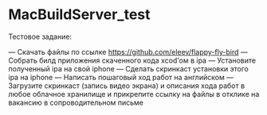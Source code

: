 # MacBuildServer_test


Тестовое задание:

— Скачать файлы по ссылке https://github.com/eleev/flappy-fly-bird
— Собрать билд приложения скаченного кода xcod’ом в ipa
— Установите полученный ipa на свой iphone
— Сделать скринкаст установки этого ipa на iphone
— Написать пошаговый ход работ на английском
— Загрузите скринкаст (запись видео экрана) и описания хода работ в любое облачное хранилище и прикрепите ссылку на файлы в отклике на вакансию в сопроводительном письме
